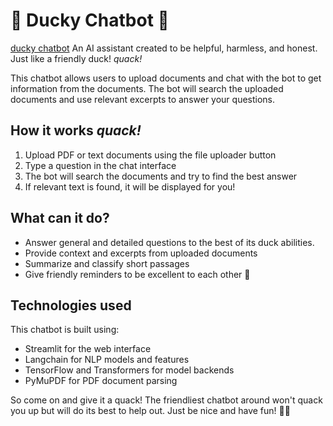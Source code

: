
# 🦆 Ducky Chatbot 🐤
[ducky chatbot]( https://duckyai.streamlit.app/)
An AI assistant created to be helpful, harmless, and honest. Just like a friendly duck! *quack!*

This chatbot allows users to upload documents and chat with the bot to get information from the documents. The bot will search the uploaded documents and use relevant excerpts to answer your questions.

## How it works *quack!*

 1. Upload PDF or text documents using the file uploader button
 2. Type a question in the chat interface
3. The bot will search the documents and try to find the best answer
4. If relevant text is found, it will be displayed for you!

## What can it do?
- Answer general and detailed questions to the best of its duck abilities.
- Provide context and excerpts from uploaded documents
- Summarize and classify short passages
- Give friendly reminders to be excellent to each other 🦆
## Technologies used
This chatbot is built using:

- Streamlit for the web interface
- Langchain for NLP models and features
- TensorFlow and Transformers for model backends
- PyMuPDF for PDF document parsing

So come on and give it a quack! The friendliest chatbot around won't quack you up but will do its best to help out. Just be nice and have fun! 🦆🐤
